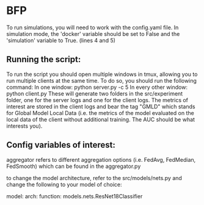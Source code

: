 # BFP

To run simulations, you will need to work with the config.yaml file. In simulation mode, the 'docker' variable should be set to False and the 'simulation' variable to True. (lines 4 and 5)

## Running the script:
To run the script you should open multiple windows in tmux, allowing you to run multiple clients at the same time. To do so, you should run the following command:
In one window: python server.py -c 5
In every other window: python client.py 
These will generate two folders in the src/experiment folder, one for the server logs and one for the client logs.
The metrics of interest are stored in the client logs and bear the tag "GMLD" which stands for Global Model Local Data (i.e. the metrics of the model evaluated on the local data of the client without additional training. The AUC should be what interests you).

## Config variables of interest:
aggregator refers to different aggregation options (i.e. FedAvg, FedMedian, FedSmooth) which can be found in the aggregator.py

to change the model architecture, refer to the src/models/nets.py and change the following to your model of choice:

model:
    arch:
        function: models.nets.ResNet18Classifier
